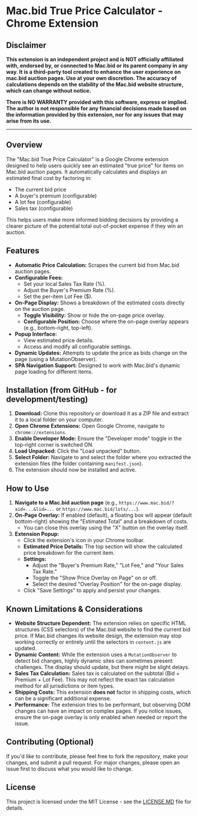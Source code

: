 # Mac.bid True Price Calculator - Chrome Extension

## Disclaimer

**This extension is an independent project and is NOT officially affiliated with, endorsed by, or connected to Mac.bid or its parent company in any way. It is a third-party tool created to enhance the user experience on mac.bid auction pages. Use at your own discretion. The accuracy of calculations depends on the stability of the Mac.bid website structure, which can change without notice.**

**There is NO WARRANTY provided with this software, express or implied. The author is not responsible for any financial decisions made based on the information provided by this extension, nor for any issues that may arise from its use.**

---

## Overview

The "Mac.bid True Price Calculator" is a Google Chrome extension designed to help users quickly see an estimated "true price" for items on Mac.bid auction pages. It automatically calculates and displays an estimated final cost by factoring in:

*   The current bid price
*   A buyer's premium (configurable)
*   A lot fee (configurable)
*   Sales tax (configurable)

This helps users make more informed bidding decisions by providing a clearer picture of the potential total out-of-pocket expense if they win an auction.

## Features

*   **Automatic Price Calculation:** Scrapes the current bid from Mac.bid auction pages.
*   **Configurable Fees:**
    *   Set your local Sales Tax Rate (%).
    *   Adjust the Buyer's Premium Rate (%).
    *   Set the per-item Lot Fee ($).
*   **On-Page Display:** Shows a breakdown of the estimated costs directly on the auction page.
    *   **Toggle Visibility:** Show or hide the on-page price overlay.
    *   **Configurable Position:** Choose where the on-page overlay appears (e.g., bottom-right, top-left).
*   **Popup Interface:**
    *   View estimated price details.
    *   Access and modify all configurable settings.
*   **Dynamic Updates:** Attempts to update the price as bids change on the page (using a MutationObserver).
*   **SPA Navigation Support:** Designed to work with Mac.bid's dynamic page loading for different items.

## Installation (from GitHub - for development/testing)

1.  **Download:** Clone this repository or download it as a ZIP file and extract it to a local folder on your computer.
2.  **Open Chrome Extensions:** Open Google Chrome, navigate to `chrome://extensions`.
3.  **Enable Developer Mode:** Ensure the "Developer mode" toggle in the top-right corner is switched ON.
4.  **Load Unpacked:** Click the "Load unpacked" button.
5.  **Select Folder:** Navigate to and select the folder where you extracted the extension files (the folder containing `manifest.json`).
6.  The extension should now be installed and active.

## How to Use

1.  **Navigate to a Mac.bid auction page** (e.g., `https://www.mac.bid/?aid=...&lid=...` or `https://www.mac.bid/lots/...`).
2.  **On-Page Overlay:** If enabled (default), a floating box will appear (default bottom-right) showing the "Estimated Total" and a breakdown of costs.
    *   You can close this overlay using the "X" button on the overlay itself.
3.  **Extension Popup:**
    *   Click the extension's icon in your Chrome toolbar.
    *   **Estimated Price Details:** The top section will show the calculated price breakdown for the current item.
    *   **Settings:**
        *   Adjust the "Buyer's Premium Rate," "Lot Fee," and "Your Sales Tax Rate."
        *   Toggle the "Show Price Overlay on Page" on or off.
        *   Select the desired "Overlay Position" for the on-page display.
    *   Click "Save Settings" to apply and persist your changes.

## Known Limitations & Considerations

*   **Website Structure Dependent:** The extension relies on specific HTML structures (CSS selectors) of the Mac.bid website to find the current bid price. If Mac.bid changes its website design, the extension may stop working correctly or entirely until the selectors in `content.js` are updated.
*   **Dynamic Content:** While the extension uses a `MutationObserver` to detect bid changes, highly dynamic sites can sometimes present challenges. The display should update, but there might be slight delays.
*   **Sales Tax Calculation:** Sales tax is calculated on the subtotal (Bid + Premium + Lot Fee). This may not reflect the exact tax calculation method for all jurisdictions or item types.
*   **Shipping Costs:** This extension **does not** factor in shipping costs, which can be a significant additional expense.
*   **Performance:** The extension tries to be performant, but observing DOM changes can have an impact on complex pages. If you notice issues, ensure the on-page overlay is only enabled when needed or report the issue.

## Contributing (Optional)

If you'd like to contribute, please feel free to fork the repository, make your changes, and submit a pull request. For major changes, please open an issue first to discuss what you would like to change.

## License

This project is licensed under the MIT License - see the [LICENSE.MD](https://github.com/adonnan/mac-bid-true-price/blob/main/LICENSE.md) file for details.
